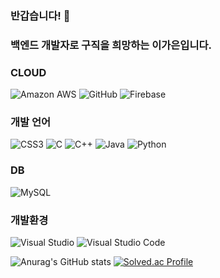 ### 반갑습니다! 👋
### 백엔드 개발자로 구직을 희망하는 이가은입니다.


### CLOUD
 ![Amazon AWS](https://img.shields.io/badge/Amazon%20AWS-232F3E?style=flat-square&logo=amazonaws&logoColor=white)
 ![GitHub](https://img.shields.io/badge/GitHub-181717?style=flat-square&logo=GitHub&logoColor=white)
 ![Firebase](https://img.shields.io/badge/Firebase-FFCA28?style=flat-square&logo=firebase&logoColor=black)

### 개발 언어
 ![CSS3](https://img.shields.io/badge/CSS3-1572B6?style=flat-square&logo=css3&logoColor=white)
 ![C](https://img.shields.io/badge/C-A8B9CC?style=flat-square&logo=C&logoColor=white)
 ![C++](https://img.shields.io/badge/C++-00599C?style=flat-square&logo=C%2B%2B&logoColor=white)
 ![Java](https://img.shields.io/badge/java-007396?style=flat-square&logo=java&logoColor=white)
 ![Python](https://img.shields.io/badge/Python-3776AB?style=flat-square&logo=Python&logoColor=white)


### DB
 ![MySQL](https://img.shields.io/badge/MySQL-4479A1?style=flat-square&logo=MySQL&logoColor=white)

### 개발환경
 ![Visual Studio](https://img.shields.io/badge/Visual%20Studio-5C2D91?style=flat-square&logo=Visual%20Studio&logoColor=white)
 ![Visual Studio Code](https://img.shields.io/badge/Visual%20Studio%20Code-007ACC?style=flat-square&logo=Visual%20Studio%20Code&logoColor=white)




![Anurag's GitHub stats](https://github-readme-stats.vercel.app/api?username=GaEun1216&show_icons=true&theme=radical)
[![Solved.ac Profile](http://mazassumnida.wtf/api/generate_badge?boj=rkdms6382)](https://solved.ac/rkdms6382)
<!--
**GaEun1216/GaEun1216** is a ✨ _special_ ✨ repository because its `README.md` (this file) appears on your GitHub profile.

Here are some ideas to get you started:

- 🔭 I’m currently working on ...
- 🌱 I’m currently learning ...
- 👯 I’m looking to collaborate on ...
- 🤔 I’m looking for help with ...
- 💬 Ask me about ...
- 📫 How to reach me: ...
- 😄 Pronouns: ...
- ⚡ Fun fact: ...
-->

